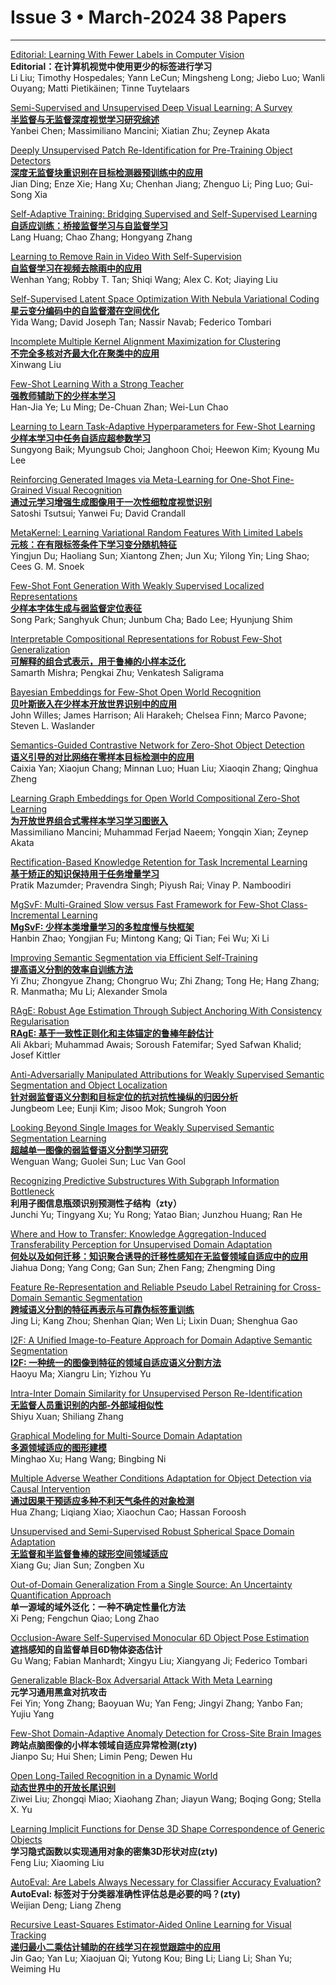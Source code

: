# Issue 3 • March-2024 38 Papers

*****

[Editorial: Learning With Fewer Labels in Computer Vision](https://ieeexplore.ieee.org/document/10423573/)  
**Editorial：在计算机视觉中使用更少的标签进行学习**  
Li Liu; Timothy Hospedales; Yann LeCun; Mingsheng Long; Jiebo Luo; Wanli Ouyang; Matti Pietikäinen; Tinne Tuytelaars  

[Semi-Supervised and Unsupervised Deep Visual Learning: A Survey](https://ieeexplore.ieee.org/document/9866825/)  
**[半监督与无监督深度视觉学习研究综述](https://mp.weixin.qq.com/s/Kp-rLPtT33mGACW4L-c34Q)**  
Yanbei Chen; Massimiliano Mancini; Xiatian Zhu; Zeynep Akata  

[Deeply Unsupervised Patch Re-Identification for Pre-Training Object Detectors](https://ieeexplore.ieee.org/document/9749837/)  
**[深度无监督块重识别在目标检测器预训练中的应用](https://mp.weixin.qq.com/s/QFNp_FdNdzU5SHa5Mr3Now)**  
Jian Ding; Enze Xie; Hang Xu; Chenhan Jiang; Zhenguo Li; Ping Luo; Gui-Song Xia  

[Self-Adaptive Training: Bridging Supervised and Self-Supervised Learning](https://ieeexplore.ieee.org/document/9931970/)  
**[自适应训练：桥接监督学习与自监督学习](https://mp.weixin.qq.com/s/Fx6VeLSfNGxgdPhudAPBIQ)**  
Lang Huang; Chao Zhang; Hongyang Zhang  

[Learning to Remove Rain in Video With Self-Supervision](https://ieeexplore.ieee.org/document/9815121/)  
**[自监督学习在视频去除雨中的应用](https://mp.weixin.qq.com/s/1VzQXQRwTN0d1jtxQvfv3g)**  
Wenhan Yang; Robby T. Tan; Shiqi Wang; Alex C. Kot; Jiaying Liu  

[Self-Supervised Latent Space Optimization With Nebula Variational Coding](https://ieeexplore.ieee.org/document/9740011/)  
**[星云变分编码中的自监督潜在空间优化](https://mp.weixin.qq.com/s/w2_-MlU0-VDxwmcEEQw5AQ)**  
Yida Wang; David Joseph Tan; Nassir Navab; Federico Tombari  

[Incomplete Multiple Kernel Alignment Maximization for Clustering](https://ieeexplore.ieee.org/document/9556554/)  
**[不完全多核对齐最大化在聚类中的应用](https://mp.weixin.qq.com/s/pL9LiyHha705FoTyzLOaeQ)**  
Xinwang Liu  

[Few-Shot Learning With a Strong Teacher](https://ieeexplore.ieee.org/document/9737396/)  
**[强教师辅助下的少样本学习](https://mp.weixin.qq.com/s/kCLeuIqp8w3bCU990rSsDg)**  
Han-Jia Ye; Lu Ming; De-Chuan Zhan; Wei-Lun Chao  

[Learning to Learn Task-Adaptive Hyperparameters for Few-Shot Learning](https://ieeexplore.ieee.org/document/10080995/)  
**[少样本学习中任务自适应超参数学习](https://mp.weixin.qq.com/s/6X3DgQuOAzD9xmEF_4Axdw)**  
Sungyong Baik; Myungsub Choi; Janghoon Choi; Heewon Kim; Kyoung Mu Lee  

[Reinforcing Generated Images via Meta-Learning for One-Shot Fine-Grained Visual Recognition](https://ieeexplore.ieee.org/document/9756906/)  
**[通过元学习增强生成图像用于一次性细粒度视觉识别](https://mp.weixin.qq.com/s/6ne4qoqlLhh87nS0zqto1w)**  
Satoshi Tsutsui; Yanwei Fu; David Crandall  

[MetaKernel: Learning Variational Random Features With Limited Labels](https://ieeexplore.ieee.org/document/9722994/)  
**[元核：在有限标签条件下学习变分随机特征](https://mp.weixin.qq.com/s/gGpN8vqEVhuoyCc5t8ZZhQ)**  
Yingjun Du; Haoliang Sun; Xiantong Zhen; Jun Xu; Yilong Yin; Ling Shao; Cees G. M. Snoek  

[Few-Shot Font Generation With Weakly Supervised Localized Representations](https://ieeexplore.ieee.org/document/9854803/)  
**[少样本字体生成与弱监督定位表征](https://mp.weixin.qq.com/s/VaB_SkU8o8xwMCeP9SExkQ)**  
Song Park; Sanghyuk Chun; Junbum Cha; Bado Lee; Hyunjung Shim  

[Interpretable Compositional Representations for Robust Few-Shot Generalization](https://ieeexplore.ieee.org/document/9913725/)  
**[可解释的组合式表示，用于鲁棒的小样本泛化](https://mp.weixin.qq.com/s/d8pNWrISAjr6MqBCVyM17Q)**  
Samarth Mishra; Pengkai Zhu; Venkatesh Saligrama  

[Bayesian Embeddings for Few-Shot Open World Recognition](https://ieeexplore.ieee.org/document/9875990/)  
**[贝叶斯嵌入在少样本开放世界识别中的应用](https://mp.weixin.qq.com/s/bgfZF-4gnF4hMUw9tOux_g)**  
John Willes; James Harrison; Ali Harakeh; Chelsea Finn; Marco Pavone; Steven L. Waslander  


[Semantics-Guided Contrastive Network for Zero-Shot Object Detection](https://ieeexplore.ieee.org/document/9669022/)  
**[语义引导的对比网络在零样本目标检测中的应用](https://mp.weixin.qq.com/s/5E4GvTnVl2VsMNRRDqb3yw)**  
Caixia Yan; Xiaojun Chang; Minnan Luo; Huan Liu; Xiaoqin Zhang; Qinghua Zheng  

[Learning Graph Embeddings for Open World Compositional Zero-Shot Learning](https://ieeexplore.ieee.org/document/9745371/)  
**[为开放世界组合式零样本学习学习图嵌入](https://mp.weixin.qq.com/s/poSZlyyOmJeE0y-jGKyYag)**  
Massimiliano Mancini; Muhammad Ferjad Naeem; Yongqin Xian; Zeynep Akata  

[Rectification-Based Knowledge Retention for Task Incremental Learning](https://ieeexplore.ieee.org/document/9966835/)  
**[基于矫正的知识保持用于任务增量学习](https://mp.weixin.qq.com/s/cakOgXWGyMW7AUMc9i-0Gw)**  
Pratik Mazumder; Pravendra Singh; Piyush Rai; Vinay P. Namboodiri  

[MgSvF: Multi-Grained Slow versus Fast Framework for Few-Shot Class-Incremental Learning](https://ieeexplore.ieee.org/document/9645290/)  
**[MgSvF: 少样本类增量学习的多粒度慢与快框架](https://mp.weixin.qq.com/s/9znd-uugxaAFqVhLKRdJLg)**  
Hanbin Zhao; Yongjian Fu; Mintong Kang; Qi Tian; Fei Wu; Xi Li  

[Improving Semantic Segmentation via Efficient Self-Training](https://ieeexplore.ieee.org/document/9663011/)  
**[提高语义分割的效率自训练方法](https://mp.weixin.qq.com/s/7B3Zp8_MijSHIv1AZHVL6A)**  
Yi Zhu; Zhongyue Zhang; Chongruo Wu; Zhi Zhang; Tong He; Hang Zhang; R. Manmatha; Mu Li; Alexander Smola  

[RAgE: Robust Age Estimation Through Subject Anchoring With Consistency Regularisation](https://ieeexplore.ieee.org/document/9810519/)  
**[RAgE: 基于一致性正则化和主体锚定的鲁棒年龄估计](https://mp.weixin.qq.com/s/JxZWjI0-Dn6hJHvC1Pz1Lw)**  
Ali Akbari; Muhammad Awais; Soroush Fatemifar; Syed Safwan Khalid; Josef Kittler  

[Anti-Adversarially Manipulated Attributions for Weakly Supervised Semantic Segmentation and Object Localization](https://ieeexplore.ieee.org/document/9756329/)  
**[针对弱监督语义分割和目标定位的抗对抗性操纵的归因分析](https://mp.weixin.qq.com/s/6DjI9Zo5B_rmb7VjvqX6Gw)**  
Jungbeom Lee; Eunji Kim; Jisoo Mok; Sungroh Yoon  

[Looking Beyond Single Images for Weakly Supervised Semantic Segmentation Learning](https://ieeexplore.ieee.org/document/9760057/)  
**[超越单一图像的弱监督语义分割学习研究](https://mp.weixin.qq.com/s/j17a8tljDkKGFzlzNXmDEw)**  
Wenguan Wang; Guolei Sun; Luc Van Gool  

[Recognizing Predictive Substructures With Subgraph Information Bottleneck](https://ieeexplore.ieee.org/document/9537601/)  
**利用子图信息瓶颈识别预测性子结构（zty）**  
Junchi Yu; Tingyang Xu; Yu Rong; Yatao Bian; Junzhou Huang; Ran He  

[Where and How to Transfer: Knowledge Aggregation-Induced Transferability Perception for Unsupervised Domain Adaptation](https://ieeexplore.ieee.org/document/9616392/)  
**[何处以及如何迁移：知识聚合诱导的迁移性感知在无监督领域自适应中的应用](https://mp.weixin.qq.com/s/noFfspE2yH9_FDD6cos80Q)**  
Jiahua Dong; Yang Cong; Gan Sun; Zhen Fang; Zhengming Ding  

[Feature Re-Representation and Reliable Pseudo Label Retraining for Cross-Domain Semantic Segmentation](https://ieeexplore.ieee.org/document/9733271/)  
**[跨域语义分割的特征再表示与可靠伪标签重训练](https://mp.weixin.qq.com/s/El8n1K_2nGIZhr1kNkPhEg)**  
Jing Li; Kang Zhou; Shenhan Qian; Wen Li; Lixin Duan; Shenghua Gao  

[I2F: A Unified Image-to-Feature Approach for Domain Adaptive Semantic Segmentation](https://ieeexplore.ieee.org/document/9984933/)  
**[I2F: 一种统一的图像到特征的领域自适应语义分割方法](https://mp.weixin.qq.com/s/cYELzFagNeAGfwNb3xiPVA)**  
Haoyu Ma; Xiangru Lin; Yizhou Yu  

[Intra-Inter Domain Similarity for Unsupervised Person Re-Identification](https://ieeexplore.ieee.org/document/9745321/)  
**[无监督人员重识别的内部-外部域相似性](https://mp.weixin.qq.com/s/J5EZFsmYDhxStfAgA9BA4g)**  
Shiyu Xuan; Shiliang Zhang  

[Graphical Modeling for Multi-Source Domain Adaptation](https://ieeexplore.ieee.org/document/9767755/)  
**[多源领域适应的图形建模](https://mp.weixin.qq.com/s/dxQ-2cYBGj5iC7ZbeD_AHA)**  
Minghao Xu; Hang Wang; Bingbing Ni  

[Multiple Adverse Weather Conditions Adaptation for Object Detection via Causal Intervention](https://ieeexplore.ieee.org/document/9756301/)  
**[通过因果干预适应多种不利天气条件的对象检测](https://mp.weixin.qq.com/s/xtlK2Tb5oAdyaBuPZAL9yA)**  
Hua Zhang; Liqiang Xiao; Xiaochun Cao; Hassan Foroosh  

[Unsupervised and Semi-Supervised Robust Spherical Space Domain Adaptation](https://ieeexplore.ieee.org/document/9733209/)  
**[无监督和半监督鲁棒的球形空间领域适应](https://mp.weixin.qq.com/s/m_WARsbNzLwMTMwD_ewLCg)**  
Xiang Gu; Jian Sun; Zongben Xu  

[Out-of-Domain Generalization From a Single Source: An Uncertainty Quantification Approach](https://ieeexplore.ieee.org/document/9801711/)  
**单一源域的域外泛化：一种不确定性量化方法**  
Xi Peng; Fengchun Qiao; Long Zhao  

[Occlusion-Aware Self-Supervised Monocular 6D Object Pose Estimation](https://ieeexplore.ieee.org/document/9655492/)  
**遮挡感知的自监督单目6D物体姿态估计**  
Gu Wang; Fabian Manhardt; Xingyu Liu; Xiangyang Ji; Federico Tombari  

[Generalizable Black-Box Adversarial Attack With Meta Learning](https://ieeexplore.ieee.org/document/10017370/)  
**元学习通用黑盒对抗攻击**  
Fei Yin; Yong Zhang; Baoyuan Wu; Yan Feng; Jingyi Zhang; Yanbo Fan; Yujiu Yang  

[Few-Shot Domain-Adaptive Anomaly Detection for Cross-Site Brain Images](https://ieeexplore.ieee.org/document/9606561/)  
**跨站点脑图像的小样本领域自适应异常检测(zty)**  
Jianpo Su; Hui Shen; Limin Peng; Dewen Hu  

[Open Long-Tailed Recognition in a Dynamic World](https://ieeexplore.ieee.org/document/9863702/)  
**[动态世界中的开放长尾识别](https://mp.weixin.qq.com/s/LF71UoITQ8IcZTxIMf5_SA)**  
Ziwei Liu; Zhongqi Miao; Xiaohang Zhan; Jiayun Wang; Boqing Gong; Stella X. Yu  

[Learning Implicit Functions for Dense 3D Shape Correspondence of Generic Objects](https://ieeexplore.ieee.org/document/10004641/)  
**学习隐式函数以实现通用对象的密集3D形状对应(zty)**  
Feng Liu; Xiaoming Liu  

[AutoEval: Are Labels Always Necessary for Classifier Accuracy Evaluation?](https://ieeexplore.ieee.org/document/9655472/)  
**AutoEval: 标签对于分类器准确性评估总是必要的吗？(zty)**  
Weijian Deng; Liang Zheng  

[Recursive Least-Squares Estimator-Aided Online Learning for Visual Tracking](https://ieeexplore.ieee.org/document/9729522/)  
**[递归最小二乘估计辅助的在线学习在视觉跟踪中的应用](https://mp.weixin.qq.com/s/UZmCsQi9c7dBhUDSakQpxw)**  
Jin Gao; Yan Lu; Xiaojuan Qi; Yutong Kou; Bing Li; Liang Li; Shan Yu; Weiming Hu  

